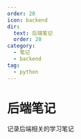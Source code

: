```yaml
---
order: 20
icon: backend
dir:
  text: 后端笔记
  order: 20
category:
  - 笔记
  - backend
tag:
  - python
---
```


# 后端笔记

记录后端相关的学习笔记

<Catalog />
